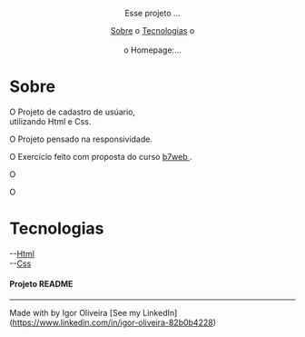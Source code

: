 
<p align="center">Esse projeto ...</p>
<p align="center">
<a href="#sobre">Sobre</a> o
<a href="#sobre">Tecnologias</a> o
<br><br>
o Homepage:<a href:>...</a>

# Sobre
<p>O Projeto de cadastro de usúario,<br>utilizando Html e Css.</p>
<p>O Projeto pensado na responsividade.
<p>O Exercício feito com proposta do curso <a href="https://b7web.com.br">b7web
</a>.</p>
<p>O</p>
<p>O</p>

# Tecnologias
--<a href="https://www.learn-html.org">Html</a><br>
--<a href="https://www.css.org">Css</a><br>







<h4> Projeto README </h4>

----
Made with by Igor Oliveira [See my LinkedIn](<a href="https://www.linkedin.com/in/igor-oliveira-82b0b4228">https://www.linkedin.com/in/igor-oliveira-82b0b4228</a>)